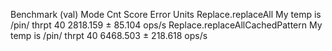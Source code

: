 Benchmark                                   (val)   Mode  Cnt     Score     Error  Units
Replace.replaceAll               My temp is /pin/  thrpt   40  2818.159 ±  85.104  ops/s
Replace.replaceAllCachedPattern  My temp is /pin/  thrpt   40  6468.503 ± 218.618  ops/s